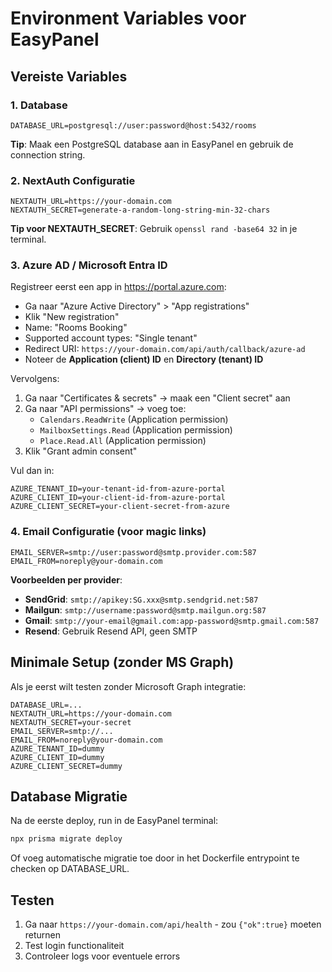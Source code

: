 # Environment Variables voor EasyPanel

## Vereiste Variables

### 1. Database
```
DATABASE_URL=postgresql://user:password@host:5432/rooms
```
**Tip**: Maak een PostgreSQL database aan in EasyPanel en gebruik de connection string.

### 2. NextAuth Configuratie
```
NEXTAUTH_URL=https://your-domain.com
NEXTAUTH_SECRET=generate-a-random-long-string-min-32-chars
```
**Tip voor NEXTAUTH_SECRET**: Gebruik `openssl rand -base64 32` in je terminal.

### 3. Azure AD / Microsoft Entra ID
Registreer eerst een app in https://portal.azure.com:
- Ga naar "Azure Active Directory" > "App registrations"
- Klik "New registration"
- Name: "Rooms Booking"
- Supported account types: "Single tenant"
- Redirect URI: `https://your-domain.com/api/auth/callback/azure-ad`
- Noteer de **Application (client) ID** en **Directory (tenant) ID**

Vervolgens:
1. Ga naar "Certificates & secrets" → maak een "Client secret" aan
2. Ga naar "API permissions" → voeg toe:
   - `Calendars.ReadWrite` (Application permission)
   - `MailboxSettings.Read` (Application permission)
   - `Place.Read.All` (Application permission)
3. Klik "Grant admin consent"

Vul dan in:
```
AZURE_TENANT_ID=your-tenant-id-from-azure-portal
AZURE_CLIENT_ID=your-client-id-from-azure-portal
AZURE_CLIENT_SECRET=your-client-secret-from-azure
```

### 4. Email Configuratie (voor magic links)
```
EMAIL_SERVER=smtp://user:password@smtp.provider.com:587
EMAIL_FROM=noreply@your-domain.com
```

**Voorbeelden per provider**:
- **SendGrid**: `smtp://apikey:SG.xxx@smtp.sendgrid.net:587`
- **Mailgun**: `smtp://username:password@smtp.mailgun.org:587`
- **Gmail**: `smtp://your-email@gmail.com:app-password@smtp.gmail.com:587`
- **Resend**: Gebruik Resend API, geen SMTP

## Minimale Setup (zonder MS Graph)
Als je eerst wilt testen zonder Microsoft Graph integratie:
```
DATABASE_URL=...
NEXTAUTH_URL=https://your-domain.com
NEXTAUTH_SECRET=your-secret
EMAIL_SERVER=smtp://...
EMAIL_FROM=noreply@your-domain.com
AZURE_TENANT_ID=dummy
AZURE_CLIENT_ID=dummy
AZURE_CLIENT_SECRET=dummy
```

## Database Migratie
Na de eerste deploy, run in de EasyPanel terminal:
```bash
npx prisma migrate deploy
```

Of voeg automatische migratie toe door in het Dockerfile entrypoint te checken op DATABASE_URL.

## Testen
1. Ga naar `https://your-domain.com/api/health` - zou `{"ok":true}` moeten returnen
2. Test login functionaliteit
3. Controleer logs voor eventuele errors
